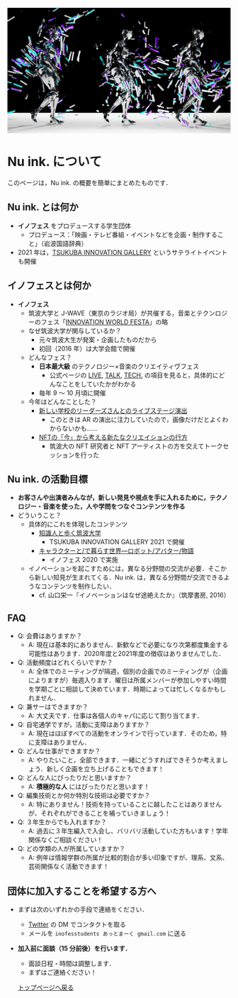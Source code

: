 ![シブキの画像](../images/shibuki_01.jpg)

# Nu ink. について
このページは，Nu ink. の概要を簡単にまとめたものです．

## Nu ink. とは何か
- **イノフェス** をプロデュースする学生団体
  - プロデュース：「映画・テレビ番組・イベントなどを企画・制作すること」（岩波国語辞典）
- 2021 年は，[TSUKUBA INNOVATION GALLERY](https://nuink.github.io/TIG_2021/) というサテライトイベントも開催

## イノフェスとは何か
- **イノフェス**
  - 筑波大学と J-WAVE（東京のラジオ局）が共催する，音楽とテクンロジーのフェス「[INNOVATION WORLD FESTA](https://www.j-wave.co.jp/iwf2021/)」の略
  - なぜ筑波大学が関与しているか？
    - 元々筑波大生が発案・企画したものだから
    - 初回（2016 年）は大学会館で開催
  - どんなフェス？
    - **日本最大級** のテクノロジー×音楽のクリエイティヴフェス
      - 公式ページの [LIVE](https://www.j-wave.co.jp/iwf2021/live.html), [TALK](https://www.j-wave.co.jp/iwf2021/talk.html), [TECH.](https://www.j-wave.co.jp/iwf2021/booth.html) の項目を見ると，具体的にどんなことをしていたかがわかる
    - 毎年 9 〜 10 月頃に開催
  - 今年はどんなことした？
    - [新しい学校のリーダーズさんとのライブステージ演出](https://news.j-wave.co.jp/2021/10/post-8576.html)
      - このときは AR の演出に注力していたので，画像だけだとよくわからないかも……
    - [NFTの「今」から考える新たなクリエイションの行方](https://www.j-wave.co.jp/iwf2021/talk.html)
      - 筑波大の NFT 研究者と NFT アーティストの方を交えてトークセッションを行った

## Nu ink. の活動目標
- **お客さんや出演者みんなが，新しい発見や視点を手に入れるために，テクノロジー・音楽を使った，人や学問をつなぐコンテンツを作る**
- どういうこと？
  - 具体的にこれを体現したコンテンツ
    - [知識人と歩く筑波大学](https://nuink.github.io/tsukuba_intellectual/)
      - TSUKUBA INNOVATION GALLERY 2021 で開催
    - [キャラクターと/で暮らす世界―ロボット/アバター/物語](https://www.j-wave.co.jp/iwf2020_archive/talk.html)
      - イノフェス 2020 で実施
  - イノベーションを起こすためには，異なる分野間の交流が必要．そこから新しい知見が生まれてくる．Nu ink. は，異なる分野間が交流できるようなコンテンツを制作したい．
    - cf. 山口栄一『イノベーションはなぜ途絶えたか』（筑摩書房, 2016）

## FAQ
- Q: 会費はありますか？
  - A: 現在は基本的にありません．新歓などで必要になり次第都度集金する可能性はあります．2020年度と2021年度の徴収はありませんでした．
- Q: 活動頻度はどれくらいですか？
  - A: 全体でのミーティングが隔週，個別の企画でのミーティングが（企画によりますが）毎週入ります．曜日は所属メンバーが参加しやすい時間を学期ごとに相談して決めています．時期によっては忙しくなるかもしれません．
- Q: 兼サーはできますか？
  - A: 大丈夫です．仕事は各個人のキャパに応じて割り当てます．
- Q: 自宅通学ですが，活動に支障はありますか？
  - A: 現在はほぼすべての活動をオンラインで行っています．そのため，特に支障はありません．
- Q: どんな仕事ができますか？
  - A: やりたいこと，全部できます．一緒にどうすればできそうか考えましょう．新しく企画を立ち上げることもできます！
- Q: どんな人にぴったりだと思いますか？
  - A: **積極的な人** にはぴったりだと思います！
- Q: 編集技術とか何か特別な技術は必要ですか？
  - A: 特にありません！技術を持っていることに越したことはありませんが、それぞれができることを補っていきましょう！
- Q: ３年生からでも入れますか？
  - A: 過去に３年生編入で入会し、バリバリ活動していた方もいます！学年関係なくご相談ください！
- Q: どの学類の人が所属していますか？
  - A: 例年は情報学群の所属が比較的割合が多い印象ですが、理系、文系、芸術関係なく活動できます！

## 団体に加入することを希望する方へ
- まずは次のいずれかの手段で連絡をください．
  - [Twitter](https://twitter.com/NuinkTSUKUBA) の DM でコンタクトを取る
  - メールを `inofesstudents あっとまーく gmail.com` に送る
- **加入前に面談（15 分前後）を行います．**
  - 面談日程・時間は調整します．
  - まずはご連絡ください！



  [トップページへ戻る](../)
